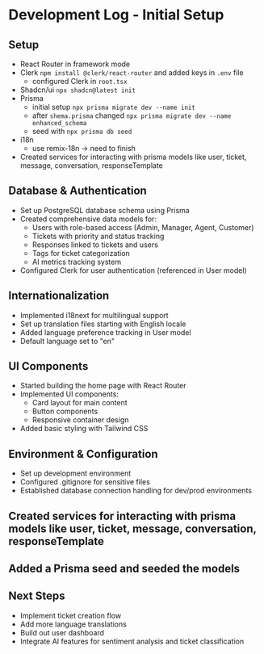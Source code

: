 # Development Log - Initial Setup

## Setup

- React Router in framework mode
- Clerk `npm install @clerk/react-router` and added keys in `.env` file
  - configured Clerk in `root.tsx`
- Shadcn/ui `npx shadcn@latest init`
- Prisma
  - initial setup `npx prisma migrate dev --name init`
  - after `shema.prisma` changed `npx prisma migrate dev --name enhanced_schema`
  - seed with `npx prisma db seed`
- i18n
  - use remix-18n -> need to finish
- Created services for interacting with prisma models like user, ticket, message, conversation, responseTemplate

## Database & Authentication

- Set up PostgreSQL database schema using Prisma
- Created comprehensive data models for:
  - Users with role-based access (Admin, Manager, Agent, Customer)
  - Tickets with priority and status tracking
  - Responses linked to tickets and users
  - Tags for ticket categorization
  - AI metrics tracking system
- Configured Clerk for user authentication (referenced in User model)

## Internationalization

- Implemented i18next for multilingual support
- Set up translation files starting with English locale
- Added language preference tracking in User model
- Default language set to "en"

## UI Components

- Started building the home page with React Router
- Implemented UI components:
  - Card layout for main content
  - Button components
  - Responsive container design
- Added basic styling with Tailwind CSS

## Environment & Configuration

- Set up development environment
- Configured .gitignore for sensitive files
- Established database connection handling for dev/prod environments

## Created services for interacting with prisma models like user, ticket, message, conversation, responseTemplate

## Added a Prisma seed and seeded the models

## Next Steps

- Implement ticket creation flow
- Add more language translations
- Build out user dashboard
- Integrate AI features for sentiment analysis and ticket classification
